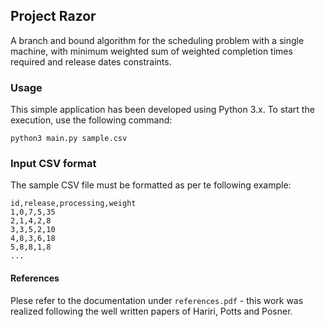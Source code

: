## Project Razor
A branch and bound algorithm for the scheduling problem with a single machine, with minimum weighted sum of weighted completion times required and release dates constraints. 

### Usage 
This simple application has been developed using Python 3.x. To start the execution, use the following command:
```
python3 main.py sample.csv
```

### Input CSV format
The sample CSV file must be formatted as per te following example:
```
id,release,processing,weight
1,0,7,5,35
2,1,4,2,8
3,3,5,2,10
4,8,3,6,18
5,8,8,1,8
...
```

#### References
Plese refer to the documentation under `references.pdf` - this work was realized following the well written papers of Hariri, Potts and Posner.